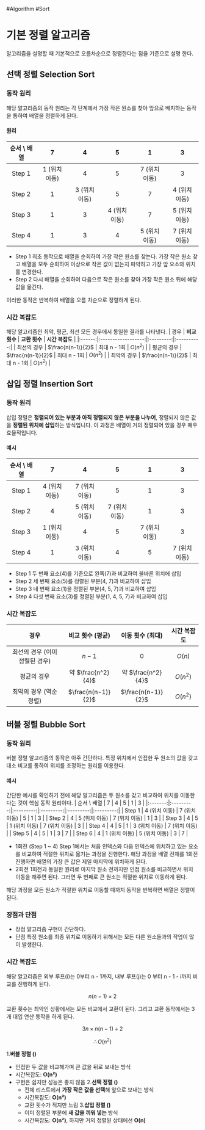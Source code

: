 #Algorithm #Sort
# 기본 정렬 알고리즘

알고리즘을 설명할 때 기본적으로 오름차순으로 정렬한다는 점을 기준으로 설명 한다.
## 선택 정렬 Selection Sort

### 동작 원리
해당 알고리즘의 동작 원리는 각 단계에서 가장 작은 원소를 찾아 앞으로 배치하는 동작을 통하여 배열을 정렬하게 된다. 

#### 원리

| 순서 \ 배열 | 7         | 4         | 5         | 1         | 3         |
|:-------:|:---------:|:---------:|:---------:|:---------:|:---------:|
| Step 1  | 1 (위치 이동) | 4         | 5         | 7 (위치 이동) | 3         |
| Step 2  | 1         | 3 (위치 이동) | 5         | 7         | 4 (위치 이동) |
| Step 3  | 1         | 3         | 4 (위치 이동) | 7         | 5 (위치 이동) |
| Step 4  | 1         | 3         | 4         | 5 (위치 이동) | 7 (위치 이동) |
* Step 1 
  최초 동작으로 배열을 순회하여 가장 작은 원소를 찾는다. 가장 작은 원소 찾고 배열을 모두 순회하여 이상으로 작은 값이 없는지 파악하고 가장 앞 요소와 위치를 변경한다.
* Step 2 
  다시 배열을 순회하여 다음으로 작은 원소를 찾아 가장 작은 원소 뒤에 해당 값을 옮긴다.

이러한 동작은 반복하여 배열을 오름 차순으로 정렬하게 된다.

### 시간 복잡도
해당 알고리즘읜 최악, 평균, 최선 모든 경우에서 동일한 결과를 나타낸다.
| 경우     | **비교 횟수**          | **교환 횟수** | **시간 복잡도** |
|:------:|:------------------:|:---------:|:----------:|
| 최선의 경우 | $\frac{n(n-1)}{2}$ | 최대 n - 1회 | $O(n^2)$   |
| 평균의 경우 | $\frac{n(n-1)}{2}$ | 최대 n - 1회 | $O(n^2)$   |
| 최악의 경우 | $\frac{n(n-1)}{2}$ | 최대 n - 1회 | $O(n^2)$   |

## 삽입 정렬 Insertion Sort

### 동작 원리

삽입 정렬은 **정렬되어 있는 부분과 아직 정렬되지 않은 부분을 나누어**, 정렬되지 않은 값을 **정렬된 위치에 삽입**하는 방식입니다.
이 과정은 배열이 거의 정렬되어 있을 경우 매우 효율적입니다.

#### 예시

| **순서 \ 배열** | **7**     | **4**     | **5**     | **1**     | **3**     |
|:-----------:|:---------:|:---------:|:---------:|:---------:|:---------:|
| Step 1      | 4 (위치 이동) | 7 (위치 이동) | 5         | 1         | 3         |
| Step 2      | 4         | 5 (위치 이동) | 7 (위치 이동) | 1         | 3         |
| Step 3      | 1 (위치 이동) | 4         | 5         | 7 (위치 이동) | 3         |
| Step 4      | 1         | 3 (위치 이동) | 4         | 5         | 7 (위치 이동) |

* Step 1
  두 번째 요소(4)를 기준으로 왼쪽(7)과 비교하여 올바른 위치에 삽입
* Step 2 
  세 번째 요소(5)를 정렬된 부분(4, 7)과 비교하여 삽입
* Step 3
  네 번째 요소(1)을 정렬된 부분(4, 5, 7)과 비교하여 삽입
* Step 4
  다섯 번째 요소(3)를 정렬된 부분(1, 4, 5, 7)과 비교하여 삽입

### 시간 복잡도
| **경우**             | **비교 횟수 (평균)**     | **이동 횟수 (최대)**     | **시간 복잡도** |
|:------------------:|:------------------:|:------------------:|:----------:|
| 최선의 경우 (이미 정렬된 경우) | $n - 1$            | $0$                | $O(n)$     |
| 평균의 경우             | 약 $\frac{n^2}{4}$  | 약 $\frac{n^2}{4}$  | $O(n^2)$   |
| 최악의 경우 (역순 정렬)     | $\frac{n(n-1)}{2}$ | $\frac{n(n-1)}{2}$ | $O(n^2)$   |


## 버블 정렬 Bubble Sort
### 동작 원리
버블 정렬 알고리즘의 동작은 아주 간단하다. 
특정 위치에서 인접한 두 원소의 값을 갖고 대소 비교를 통하여 위치를 조정하는 원리를 이용한다.

#### 예시

간단한 예시를 확인하기 전에 해당 알고리즘은 두 원소를 갖고 비교하여 위치를 이동한다는 것이 핵심 동작 원리이다.
| 순서 \ 배열 | 7         | 4         | 5         | 1         | 3         |
|:-------:|:---------:|:---------:|:---------:|:---------:|:---------:|
| Step 1  | 4 (위치 이동) | 7 (위치 이동) | 5         | 1         | 3         |
| Step 2  | 4         | 5 (위치 이동) | 7 (위치 이동) | 1         | 3         |
| Step 3  | 4         | 5         | 1 (위치 이동) | 7 (위치 이동) | 3         |
| Step 4  | 4         | 5         | 1         | 3 (위치 이동) | 7 (위치 이동) |
| Step 5  | 4         | 5         | 1         | 3         | 7         |
| Step 6  | 4         | 1 (위치 이동) | 5 (위치 이동) | 3         | 7         |

* 1회전 (Step 1 ~ 4)
  Step 1에서는 처음 인덱스와 다음 인덱스에 위치하고 있는 요소를 비교하여 적절한 위치로 옮기는 과정을 진행한다.  해당 과정을 배열 전체를 1회전 진행하면 배열의 가장 큰 값은 제일 마지막에 위치하게 된다.
* 2회전
  1회전과 동일한 원리로 마지막 원소 전까지만 인접 원소를 비교하면서 위치 이동을 해주면 된다. 그러면 두 번째로 큰 원소는 적절한 위치로 이동하게 된다.

해당 과정을 모든 원소가 적절한 위치로 이동할 때까지 동작을 반복하면 배열은 정렬이 된다.

### 장점과 단점 

* 장점 
  알고리즘 구현이 간단하다.
* 단점
  특정 원소를 최종 위치로 이동하기 위해서는 모든 다른 원소들과의 작업이 많이 발생한다.

### 시간 복잡도
해당 알고리즘은 외부 루프(i)는 0부터 n - 1까지, 내부 루프(j)는 0 부터 n - 1 - i까지 비교를 진행하게 된다.

$$n(n-1)\times2$$

교환 횟수는 최악인 상황에서는 모든 비교에서 교환이 된다. 그리고 교환 동작에서는 3개 대입  연산 동작을 하게 된다.

$$3n\times n(n-1)\div2$$

$$\therefore O(n^2)$$


1.**버블 정렬 ()**
* 인접한 두 값을 비교해가며 큰 값을 뒤로 보내는 방식
* 시간복잡도: **O(n²)**
* 구현은 쉽지만 성능은 좋지 않음
  2.**선택 정렬 ()**
  * 전체 리스트에서 **가장 작은 값을 선택**해 앞으로 보내는 방식
  * 시간복잡도: **O(n²)**
  * 교환 횟수가 적지만 느림
  3.**삽입 정렬 ()**
  * 이미 정렬된 부분에 **새 값을 끼워 넣는** 방식
  * 시간복잡도: **O(n²)**, 하지만 거의 정렬된 상태에선 **O(n)**